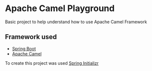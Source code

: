 # Apache Camel Playground

Basic project to help understand how to use Apache Camel Framework

## Framework used

* [Spring Boot](https://projects.spring.io/spring-boot/)
* [Apache Camel](http://camel.apache.org/)

To create this project was used [Spring Initializr](http://start.spring.io/)
